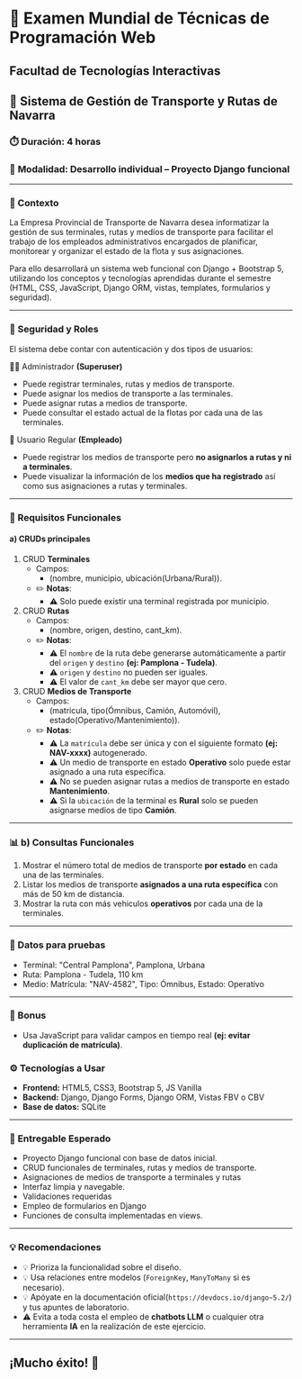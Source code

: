 # 🧪 Examen Mundial de Técnicas de Programación Web

## Facultad de Tecnologías Interactivas

## 🚌 Sistema de Gestión de Transporte y Rutas de Navarra

### ⏱️ **Duración:** 4 horas

### 📝 **Modalidad:** Desarrollo individual – Proyecto Django funcional

---

### 📘 Contexto

La Empresa Provincial de Transporte de Navarra desea informatizar la gestión de sus terminales, rutas y medios de transporte para facilitar el trabajo de los empleados administrativos encargados de planificar, monitorear y organizar el estado de la flota y sus asignaciones.

Para ello desarrollará un sistema web funcional con Django + Bootstrap 5, utilizando los conceptos y tecnologías aprendidas durante el semestre (HTML, CSS, JavaScript, Django ORM, vistas, templates, formularios y seguridad).

---

### 🔐 Seguridad y Roles

El sistema debe contar con autenticación y dos tipos de usuarios:

👨‍💼 Administrador **(Superuser)**

- Puede registrar terminales, rutas y medios de transporte.
- Puede asignar los medios de transporte a las terminales.
- Puede asignar rutas a medios de transporte.
- Puede consultar el estado actual de la flotas por cada una de las terminales.

👤 Usuario Regular **(Empleado)**

- Puede registrar los medios de transporte pero **no asignarlos a rutas y ni a terminales**.
- Puede visualizar la información de los **medios que ha registrado** así como sus asignaciones a rutas y terminales.

---

### 🎯 Requisitos Funcionales

#### a) CRUDs principales

1. CRUD **Terminales**
    - Campos:
        - (nombre, municipio, ubicación(Urbana/Rural)).
    - ✏️ **Notas**:
        - ⚠️ Solo puede existir una terminal registrada por municipio.
2. CRUD **Rutas**
    - Campos:
        - (nombre, origen, destino, cant_km).
    - ✏️ **Notas**:
        - ⚠️ El `nombre` de la ruta debe generarse automáticamente a partir del `origen` y `destino`
            **(ej: Pamplona - Tudela)**.
        - ⚠️ `origen` y `destino` no pueden ser iguales.
        - ⚠️ El valor de `cant_km` debe ser mayor que cero.
3. CRUD **Medios de Transporte**
   - Campos:
        - (matricula, tipo(Ómnibus, Camión, Automóvil), estado(Operativo/Mantenimiento)).
   - ✏️ **Notas**:
        - ⚠️ La `matrícula` debe ser única y con el siguiente formato **(ej: NAV-xxxx)** autogenerado.
        - ⚠️ Un medio de transporte en estado **Operativo** solo puede estar asignado a una ruta específica.
        - ⚠️ No se pueden asignar rutas a medios de transporte en estado **Mantenimiento**.
        - ⚠️ Si la `ubicación` de la terminal es **Rural** solo se pueden asignarse medios de tipo **Camión**.

---

### 📊 b) Consultas Funcionales

1. Mostrar el número total de medios de transporte **por estado** en cada una de las terminales.
2. Listar los medios de transporte **asignados a una ruta específica** con más de 50 km de distancia.
3. Mostrar la ruta con más vehiculos **operativos** por cada una de la terminales.

---

### 📝 Datos para pruebas

- Terminal: "Central Pamplona", Pamplona, Urbana
- Ruta: Pamplona - Tudela, 110 km
- Medio: Matrícula: "NAV-4582", Tipo: Ómnibus, Estado: Operativo

---

### 📎 Bonus

- Usa JavaScript para validar campos en tiempo real **(ej: evitar duplicación de matrícula)**.

### ⚙️ Tecnologías a Usar

- **Frontend:** HTML5, CSS3, Bootstrap 5, JS Vanilla
- **Backend:** Django, Django Forms, Django ORM, Vistas FBV o CBV
- **Base de datos:** SQLite

---

### 📁 Entregable Esperado

- Proyecto Django funcional con base de datos inicial.
- CRUD funcionales de terminales, rutas y medios de transporte.
- Asignaciones de medios de transporte a terminales y rutas
- Interfaz limpia y navegable.
- Validaciones requeridas
- Empleo de formularios en Django
- Funciones de consulta implementadas en views.

---

### 💡 Recomendaciones

- 💡 Prioriza la funcionalidad sobre el diseño.
- 💡 Usa relaciones entre modelos (`ForeignKey`, `ManyToMany` si es necesario).
- 💡 Apóyate en la documentación oficial(`https://devdocs.io/django~5.2/`) y tus apuntes de laboratorio.
- ⚠️ Evita a toda costa el empleo de **chatbots LLM**  o cualquier otra herramienta **IA** en la realización de este ejercicio.

---

## ¡Mucho éxito! 🚌